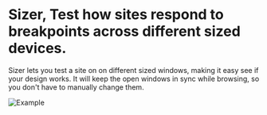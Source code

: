 # Sizer, Test how sites respond to breakpoints across different sized devices.

Sizer lets you test a site on on different sized windows, making it easy see if your design works. 
It will keep the open windows in sync while browsing, so you don't have to manually change them.

![Example](https://cloud.githubusercontent.com/assets/38136/13553355/ddbb1b68-e386-11e5-8c76-18695b7aa2bd.png)
